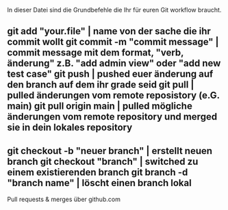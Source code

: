 In dieser Datei sind die Grundbefehle die Ihr für euren Git workflow braucht.

git add "your.file" | name von der sache die ihr commit wollt
git commit -m "commit message" | commit message mit dem format, "verb, änderung" z.B. "add admin view" oder "add new test case"
git push | pushed euer änderung auf den branch auf dem ihr grade seid
git pull | pulled änderungen vom remote reposistory (e.G. main)
git pull origin main | pulled mögliche änderungen vom remote repository und merged sie in dein lokales repository
----
git checkout -b "neuer branch" | erstellt neuen branch
git checkout "branch" | switched zu einem existierenden branch
git branch -d "branch name" | löscht einen branch lokal
----
Pull requests & merges über github.com
